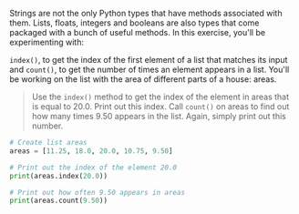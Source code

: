 Strings are not the only Python types that have methods associated with them. Lists, floats, integers and booleans are also types that come packaged with a bunch of useful methods. In this exercise, you'll be experimenting with:

`index()`, to get the index of the first element of a list that matches its input and
`count()`, to get the number of times an element appears in a list.
You'll be working on the list with the area of different parts of a house: areas.

> Use the `index()` method to get the index of the element in areas that is equal to 20.0. Print out this index.
Call `count()` on areas to find out how many times 9.50 appears in the list. Again, simply print out this number.

```py
# Create list areas
areas = [11.25, 18.0, 20.0, 10.75, 9.50]

# Print out the index of the element 20.0
print(areas.index(20.0))

# Print out how often 9.50 appears in areas
print(areas.count(9.50))
```